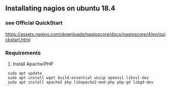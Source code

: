 ##  Installating nagios on ubuntu 18.4
### see Official QuickStart
https://assets.nagios.com/downloads/nagioscore/docs/nagioscore/4/en/quickstart.html

### Requirements
1. Install Apache/PHP
```
 sudo apt update
 sudo apt install wget build-essential unzip openssl libssl-dev
 sudo apt install apache2 php libapache2-mod-php php-gd libgd-dev
``

